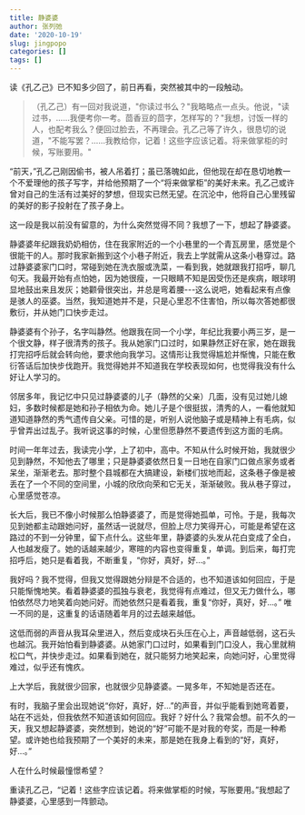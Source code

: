 ```yaml
---
title: 静婆婆
author: 张列弛
date: '2020-10-19'
slug: jingpopo
categories: []
tags: []
---
```

读《孔乙己》已不知多少回了，前日再看，突然被其中的一段触动。  

> （孔乙己）有一回对我说道，"你读过书么？"我略略点一点头。他说，"读过书，……我便考你一考。茴香豆的茴字，怎样写的？"我想，讨饭一样的人，也配考我么？便回过脸去，不再理会。孔乙己等了许久，很恳切的说道，"不能写罢？……我教给你，记着！这些字应该记着。将来做掌柜的时候，写账要用。"   

“前天，”孔乙己刚因偷书，被人吊着打；虽已落魄如此，但他现在却在恳切地教一个不爱理他的孩子写字，并给他预期了一个“将来做掌柜”的美好未来。孔乙己或许曾对自己的生活有过美好的梦想，但现实已然无望。在沉沦中，他将自己心里残留的美好的影子投射在了孩子身上。   

这一段是我以前没有留意的，为什么突然觉得不同？我想了一下，想起了静婆婆。

静婆婆年纪跟我奶奶相仿，住在我家附近的一个小巷里的一个青瓦房里，感觉是个很能干的人。那时我家新搬到这个小巷子附近，我去上学就需从这条小巷穿过。路过静婆婆家门口时，常碰到她在洗衣服或洗菜，一看到我，她就跟我打招呼，聊几句天。我最开始有点怕她，因为她很瘦，一只眼睛不知是因受伤还是疾病，眼球明显地鼓出来且发灰；她颧骨很突出，并总是弯着腰---这么说吧，她看起来有点像是骇人的巫婆。当然，我知道她并不是，只是心里忍不住害怕，所以每次答她都很敷衍，并从她门口快步走过。   

静婆婆有个孙子，名字叫静然。他跟我在同一个小学，年纪比我要小两三岁，是一个很文静，样子很清秀的孩子。我从她家门口过时，如果静然正好在家，她在跟我打完招呼后就会转向他，要求他向我学习。这情形让我觉得尴尬并惭愧，只能在敷衍答话后加快步伐跑开。我觉得她并不知道我在学校表现如何，也觉得我没有什么好让人学习的。    

邻居多年，我记忆中只见过静婆婆的儿子（静然的父亲）几面，没有见过她儿媳妇，多数时候都是她和孙子相依为命。她儿子是个很挺拔，清秀的人，一看他就知道知道静然的秀气遗传自父亲。可惜的是，听别人说他脑子或是精神上有毛病，似乎曾弄出过乱子。我听说这事的时候，心里但愿静然不要遗传到这方面的毛病。    

时间一年年过去，我读完小学，上了初中，高中。不知从什么时候开始，我就很少见到静然，不知他去了哪里；只是静婆婆依然日复一日地在自家门口做点家务或者呆坐，渐渐老去。那时整个县城都在大搞建设，新楼们拔地而起，这条巷子像是被丢在了一个不同的空间里，小城的欣欣向荣和它无关，渐渐破败。我从巷子穿过，心里感觉苍凉。     

长大后，我已不像小时候那么怕静婆婆了，而是觉得她孤单，可怜。于是，我每次见到她都主动跟她问好，虽然话一说就尽，但脸上尽力笑得开心，可能是希望在这路过的不到一分钟里，留下点什么。这些年里，静婆婆的头发从花白变成了全白，人也越发瘦了。她的话越来越少，寒暄的内容也变得重复，单调。到后来，每打完招呼后，她只是看着我，不断重复，“你好，真好，好...。”   

我好吗？我不觉得，但我又觉得跟她分辩是不合适的，也不知道该如何回应，于是只能惭愧地笑。看着静婆婆的孤独与衰老，我觉得有点难过，但又无力做什么，哪怕依然尽力地笑着向她问好。而她依然只是看着我，重复“你好，真好，好...。” 唯一不同的是，这重复的话语随着年月的过去越来越低。   

这低而弱的声音从我耳朵里进入，然后变成块石头压在心上，声音越低弱，这石头也越沉。我开始怕看到静婆婆。从她家门口过时，如果看到门口没人，我心里就稍松口气，并快步走过。如果看到她在，就只能努力地笑起来，向她问好，心里觉得难过，似乎还有愧疚。   

上大学后，我就很少回家，也就很少见静婆婆。一晃多年，不知她是否还在。   

有时，我脑子里会出现她说“你好，真好，好...”的声音，并似乎能看到她弯着要，站在不远处，但我依然不知道该如何回应。我好？好什么？我常会想。前不久的一天，我又想起静婆婆，突然想到，她说的“好”可能不是对我的夸奖，而是一种希望。或许她也给我预期了一个美好的未来，那是她在我身上看到的“好，真好，好...。”   

人在什么时候最憧憬希望？    

重读孔乙己，“记着！这些字应该记着。将来做掌柜的时候，写账要用。”我想起了静婆婆，心里感到一阵颤动。








